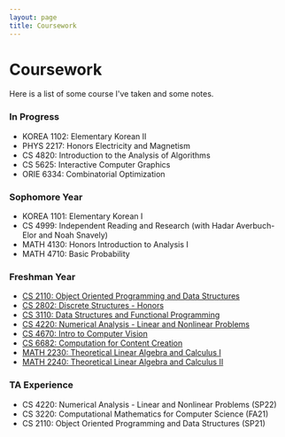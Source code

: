 ```yaml
---
layout: page
title: Coursework
---
```

# Coursework
Here is a list of some course I've taken and some notes. 

### In Progress
- KOREA 1102: Elementary Korean II
- PHYS 2217: Honors Electricity and Magnetism
- CS 4820: Introduction to the Analysis of Algorithms
- CS 5625: Interactive Computer Graphics
- ORIE 6334: Combinatorial Optimization

### Sophomore Year
- KOREA 1101: Elementary Korean I
- CS 4999: Independent Reading and Research (with Hadar Averbuch-Elor
  and Noah Snavely)
- MATH 4130: Honors Introduction to Analysis I
- MATH 4710: Basic Probability

### Freshman Year
- [CS 2110: Object Oriented Programming and Data Structures](https://echen01.notion.site/CS-2110-Object-Oriented-Programming-and-Data-Structures-e5557b0772bd4da3a3f78516201bbc78)
- [CS 2802: Discrete Structures - Honors](https://echen01.notion.site/CS-2802-Discrete-Structures-Honors-a0c4ef78c7ad4ee3b649e1bf8eec9c13)
- [CS 3110: Data Structures and Functional Programming](/coursework/cs3110)
- [CS 4220: Numerical Analysis - Linear and Nonlinear Problems](/coursework/cs4220)
- [CS 4670: Intro to Computer Vision](https://echen01.notion.site/CS-4670-Intro-to-Computer-Vision-21c3dbc5704640eda1f4cc998d7cd50b)
- [CS 6682: Computation for Content Creation](https://echen01.notion.site/CS-6682-Computation-for-Content-Creation-745f60155f434f648c66e3b695d1f1d8)
- [MATH 2230: Theoretical Linear Algebra and Calculus I](https://echen01.notion.site/MATH-2230-Theoretical-Linear-Algebra-and-Calculus-bd88771088c043a58aab94cd2702654d)
- [MATH 2240: Theoretical Linear Algebra and Calculus II](https://echen01.notion.site/MATH-2240-Theoretical-Linear-Algebra-and-Calculus-c90d755cce1a426b82d724f2afa28dab)

### TA Experience
- CS 4220: Numerical Analysis - Linear and Nonlinear Problems (SP22)
- CS 3220: Computational Mathematics for Computer Science (FA21)
- CS 2110: Object Oriented Programming and Data Structures (SP21)


